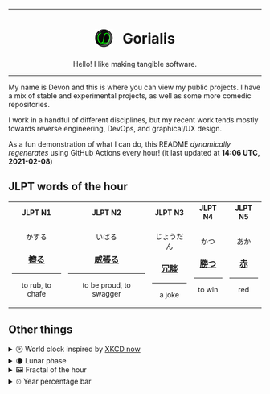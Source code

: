 ***

<h1 align="center">
<sub>
    <img src="readme/resources/avatar.png" height="36">
</sub>
&nbsp;
Gorialis
</h1>
<p align="center">
Hello! I like making tangible software.
</p>

***

My name is Devon and this is where you can view my public projects. I have a mix of stable and experimental projects, as well as some more comedic repositories.

I work in a handful of different disciplines, but my recent work tends mostly towards reverse engineering, DevOps, and graphical/UX design.

As a fun demonstration of what I can do, this README *dynamically regenerates* using GitHub Actions every hour! (it last updated at **14:06 UTC, 2021-02-08**)

<h2>JLPT words of the hour</h2>
<table>
    <tr>
        <th>JLPT N1</th>
        <th>JLPT N2</th>
        <th>JLPT N3</th>
        <th>JLPT N4</th>
        <th>JLPT N5</th>
    </tr>
    <tr>
        <td>
            <p align="center">かする</p>
            <h3 align="center"><b><a href="https://jisho.org/search/%E6%93%A6%E3%82%8B">擦る</a></b></h3>
            <hr>
            <p align="center">to rub,<wbr> to chafe</p>
        </td>
        <td>
            <p align="center">いばる</p>
            <h3 align="center"><b><a href="https://jisho.org/search/%E5%A8%81%E5%BC%B5%E3%82%8B">威張る</a></b></h3>
            <hr>
            <p align="center">to be proud,<wbr> to swagger</p>
        </td>
        <td>
            <p align="center">じょうだん</p>
            <h3 align="center"><b><a href="https://jisho.org/search/%E5%86%97%E8%AB%87">冗談</a></b></h3>
            <hr>
            <p align="center">a joke</p>
        </td>
        <td>
            <p align="center">かつ</p>
            <h3 align="center"><b><a href="https://jisho.org/search/%E5%8B%9D%E3%81%A4">勝つ</a></b></h3>
            <hr>
            <p align="center">to win</p>
        </td>
        <td>
            <p align="center">あか</p>
            <h3 align="center"><b><a href="https://jisho.org/search/%E8%B5%A4">赤</a></b></h3>
            <hr>
            <p align="center">red</p>
        </td>
    </tr>
</table>

<h2>Other things</h2>
<details>
<summary>🕑  World clock inspired by <a href="https://xkcd.com/now">XKCD now</a></summary>

> <img src="generated/now.png" width="512">

</details>
<details>
<summary>🌘 Lunar phase</summary>

The moon is approximately 91.37% through its phase (Waning Crescent).

</details>
<details>
<summary>&#x1f5bc; Fractal of the hour</summary>

> <img src="generated/fractal.png" width="512">

</details>
<details>
<summary>&#x23f2; Year percentage bar</summary>
<pre><code>2021 [██▁▁▁▁▁▁▁▁▁▁▁▁▁▁▁▁▁▁] 10.57%</code></pre>
</details>
